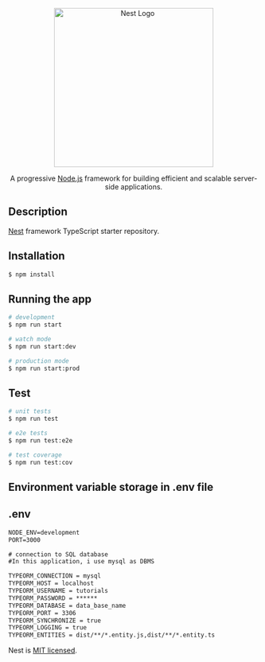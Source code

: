 <p align="center">
  <a href="http://nestjs.com/" target="blank"><img src="https://nestjs.com/img/logo_text.svg" width="320" alt="Nest Logo" /></a>
</p>

[circleci-image]: https://img.shields.io/circleci/build/github/nestjs/nest/master?token=abc123def456
[circleci-url]: https://circleci.com/gh/nestjs/nest

  <p align="center">A progressive <a href="http://nodejs.org" target="_blank">Node.js</a> framework for building efficient and scalable server-side applications.</p>
  
## Description

[Nest](https://github.com/nestjs/nest) framework TypeScript starter repository.

## Installation

```bash
$ npm install
```

## Running the app

```bash
# development
$ npm run start

# watch mode
$ npm run start:dev

# production mode
$ npm run start:prod
```

## Test

```bash
# unit tests
$ npm run test

# e2e tests
$ npm run test:e2e

# test coverage
$ npm run test:cov
```

## Environment variable storage in .env file

## .env

```diff
NODE_ENV=development
PORT=3000

# connection to SQL database
#In this application, i use mysql as DBMS

TYPEORM_CONNECTION = mysql
TYPEORM_HOST = localhost
TYPEORM_USERNAME = tutorials
TYPEORM_PASSWORD = ******
TYPEORM_DATABASE = data_base_name
TYPEORM_PORT = 3306
TYPEORM_SYNCHRONIZE = true
TYPEORM_LOGGING = true
TYPEORM_ENTITIES = dist/**/*.entity.js,dist/**/*.entity.ts
```

Nest is [MIT licensed](LICENSE).
